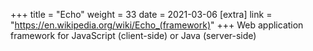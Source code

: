 +++
title = "Echo"
weight = 33
date = 2021-03-06
[extra]
link = "https://en.wikipedia.org/wiki/Echo_(framework)"
+++
Web application framework for JavaScript (client-side) or Java (server-side)

